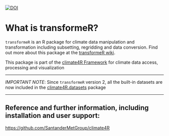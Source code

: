 [![DOI](https://zenodo.org/badge/68922156.svg)](https://zenodo.org/badge/latestdoi/68922156)

# What is transformeR?

`transformeR` is an R package for climate data manipulation and transformation including subsetting, regridding and data conversion. Find out more about this package at the [transformeR wiki](https://github.com/SantanderMetGroup/transformeR/wiki).

This package is part of the [climate4R Framework](https://doi.org/10.1016/j.envsoft.2018.09.009) for climate data access, processing and visualization

***
*IMPORTANT NOTE*: Since `transformeR` version 2, all the built-in datasets are now included in the [climate4R.datasets](https://github.com/SantanderMetGroup/climate4R.datasets) package
***

## Reference and further information, including installation and user support: 

https://github.com/SantanderMetGroup/climate4R





